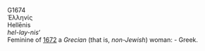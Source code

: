 <body>
  <p>G1674<br>  Ἑλληνίς  <br> Hellēnis  <br><i>hel-lay-nis‘ </i><br>Feminine of <a href="g1672.htm">1672</a>  a <i>Grecian</i> (that is, <i>non-Jewish</i>) woman: - Greek.<br></p>
 </body>